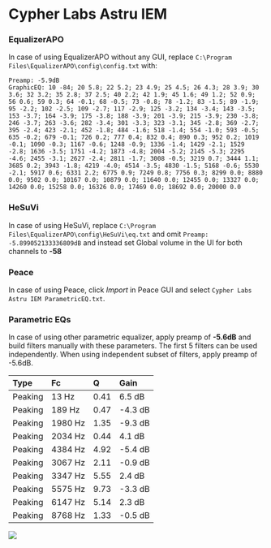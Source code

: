 # Cypher Labs Astru IEM

### EqualizerAPO
In case of using EqualizerAPO without any GUI, replace `C:\Program Files\EqualizerAPO\config\config.txt`
with:
```
Preamp: -5.9dB
GraphicEQ: 10 -84; 20 5.8; 22 5.2; 23 4.9; 25 4.5; 26 4.3; 28 3.9; 30 3.6; 32 3.2; 35 2.8; 37 2.5; 40 2.2; 42 1.9; 45 1.6; 49 1.2; 52 0.9; 56 0.6; 59 0.3; 64 -0.1; 68 -0.5; 73 -0.8; 78 -1.2; 83 -1.5; 89 -1.9; 95 -2.2; 102 -2.5; 109 -2.7; 117 -2.9; 125 -3.2; 134 -3.4; 143 -3.5; 153 -3.7; 164 -3.9; 175 -3.8; 188 -3.9; 201 -3.9; 215 -3.9; 230 -3.8; 246 -3.7; 263 -3.6; 282 -3.4; 301 -3.3; 323 -3.1; 345 -2.8; 369 -2.7; 395 -2.4; 423 -2.1; 452 -1.8; 484 -1.6; 518 -1.4; 554 -1.0; 593 -0.5; 635 -0.2; 679 -0.1; 726 0.2; 777 0.4; 832 0.4; 890 0.3; 952 0.2; 1019 -0.1; 1090 -0.3; 1167 -0.6; 1248 -0.9; 1336 -1.4; 1429 -2.1; 1529 -2.8; 1636 -3.5; 1751 -4.2; 1873 -4.8; 2004 -5.2; 2145 -5.3; 2295 -4.6; 2455 -3.1; 2627 -2.4; 2811 -1.7; 3008 -0.5; 3219 0.7; 3444 1.1; 3685 0.2; 3943 -1.8; 4219 -4.0; 4514 -3.5; 4830 -1.5; 5168 -0.6; 5530 -2.1; 5917 0.6; 6331 2.2; 6775 0.9; 7249 0.8; 7756 0.3; 8299 0.0; 8880 0.0; 9502 0.0; 10167 0.0; 10879 0.0; 11640 0.0; 12455 0.0; 13327 0.0; 14260 0.0; 15258 0.0; 16326 0.0; 17469 0.0; 18692 0.0; 20000 0.0
```

### HeSuVi
In case of using HeSuVi, replace `C:\Program Files\EqualizerAPO\config\HeSuVi\eq.txt` and omit `Preamp:
-5.899052133336809dB` and instead set Global volume in the UI for both channels to **-58**

### Peace
In case of using Peace, click *Import* in Peace GUI and select `Cypher Labs Astru IEM ParametricEQ.txt`.

### Parametric EQs
In case of using other parametric equalizer, apply preamp of **-5.6dB** and build filters manually
with these parameters. The first 5 filters can be used independently.
When using independent subset of filters, apply preamp of -5.6dB.

| Type    | Fc      |    Q | Gain    |
|:--------|:--------|:-----|:--------|
| Peaking | 13 Hz   | 0.41 | 6.5 dB  |
| Peaking | 189 Hz  | 0.47 | -4.3 dB |
| Peaking | 1980 Hz | 1.35 | -9.3 dB |
| Peaking | 2034 Hz | 0.44 | 4.1 dB  |
| Peaking | 4384 Hz | 4.92 | -5.4 dB |
| Peaking | 3067 Hz | 2.11 | -0.9 dB |
| Peaking | 3347 Hz | 5.55 | 2.4 dB  |
| Peaking | 5575 Hz | 9.73 | -3.3 dB |
| Peaking | 6147 Hz | 5.14 | 2.3 dB  |
| Peaking | 8768 Hz | 1.33 | -0.5 dB |

![](https://raw.githubusercontent.com/jaakkopasanen/AutoEq/master/results/innerfidelity/sbaf-serious/Cypher%20Labs%20Astru%20IEM/Cypher%20Labs%20Astru%20IEM.png)
